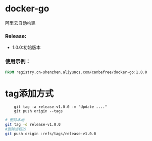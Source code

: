 ﻿# docker-go
阿里云自动构建 



### Release:

- 1.0.0:初始版本


### 使用示例：
  
```Dockerfile
FROM registry.cn-shenzhen.aliyuncs.com/canbefree/docker-go:1.0.0
```

# tag添加方式

``` 
    git tag -a release-v1.0.0 -m "Update ...."
    git push origin --tags
```

```bash
# 删除本地
git tag -d release-v1.0.0
#删除远程的
git push origin :refs/tags/release-v1.0.0
```